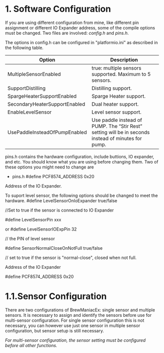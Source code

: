 # 1. Software Configuration

If you are using different configuration from mine, like different pin assignment or different IO Expander address, some of the compile options must be changed. Two files are involved: *config.h* and *pins.h*.

The options in config.h can be configured in "platformio.ini" as described in the following table.

| Option | Description|
|--- |--- |
|MultipleSensorEnabled|true: multiple sensors supported. Maximum to 5 sensors.|
|SupportDistilling|Distilling support.|
|SpargeHeaterSupportEnabled|Sparge Heater support.|
|SecondaryHeaterSupportEnabled|Dual heater support.|
|EnableLevelSensor|Level sensor support.|
|UsePaddleInsteadOfPumpEnabled|Use paddle instead of PUMP. The “Stir Rest” setting will be in seconds instead of minutes for pump.|

pins.h contains the hardware configuration, include buttions, IO expander, and etc. You should know what you are using before changing them. Two of these options you might need to change are


* pins.h
#define PCF8574_ADDRESS 0x20

Address of the IO Expander.

To suport level sensor, the following options should be changed to meet the hardware.
#define LevelSensorOnIoExpander true/false

//Set to true if the sensor is connected to IO Expander

#define LevelSensorPin xxx 

   or #define LevelSensorIOExpPin 32 

// the PIN of level sensor

#define SensorNormalCloseOnNotFull true/false

// set to true if the sensor is "normal-close", closed when not full.



Address of the IO Expander

#define PCF8574_ADDRESS 0x20

# **1.1.Sensor Configuration**

There are two configurations of BrewManiacEx: single sensor and multiple sensors.
It is necessary to assign and identify the sensors before use for multi-sensor configuration. For single sensor configuration this is not necessary, you can however use just one sensor in multiple sensor configuration, but sensor setup is still necessary.

*For multi-sensor configuration, the sensor setting must be configured before all other functions.*